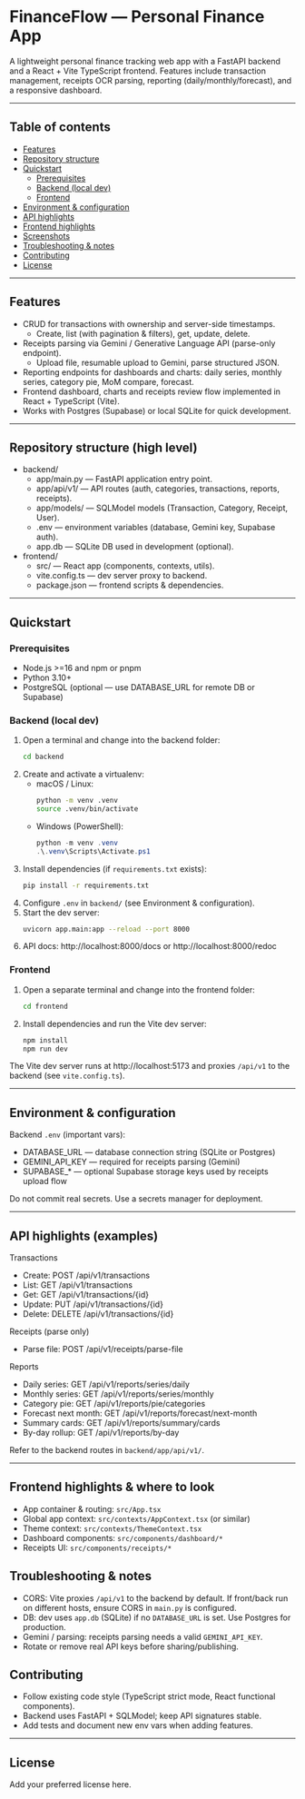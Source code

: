 # FinanceFlow — Personal Finance App

A lightweight personal finance tracking web app with a FastAPI backend and a React + Vite TypeScript frontend. Features include transaction management, receipts OCR parsing, reporting (daily/monthly/forecast), and a responsive dashboard.

---

## Table of contents
- [Features](#features)
- [Repository structure](#repository-structure)
- [Quickstart](#quickstart)
  - [Prerequisites](#prerequisites)
  - [Backend (local dev)](#backend-local-dev)
  - [Frontend](#frontend)
- [Environment & configuration](#environment--configuration)
- [API highlights](#api-highlights)
- [Frontend highlights](#frontend-highlights)
- [Screenshots](#screenshots)
- [Troubleshooting & notes](#troubleshooting--notes)
- [Contributing](#contributing)
- [License](#license)

---

## Features
- CRUD for transactions with ownership and server-side timestamps.
  - Create, list (with pagination & filters), get, update, delete.
- Receipts parsing via Gemini / Generative Language API (parse-only endpoint).
  - Upload file, resumable upload to Gemini, parse structured JSON.
- Reporting endpoints for dashboards and charts: daily series, monthly series, category pie, MoM compare, forecast.
- Frontend dashboard, charts and receipts review flow implemented in React + TypeScript (Vite).
- Works with Postgres (Supabase) or local SQLite for quick development.

---

## Repository structure (high level)
- backend/
  - app/main.py — FastAPI application entry point.
  - app/api/v1/ — API routes (auth, categories, transactions, reports, receipts).
  - app/models/ — SQLModel models (Transaction, Category, Receipt, User).
  - .env — environment variables (database, Gemini key, Supabase auth).
  - app.db — SQLite DB used in development (optional).
- frontend/
  - src/ — React app (components, contexts, utils).
  - vite.config.ts — dev server proxy to backend.
  - package.json — frontend scripts & dependencies.

---

## Quickstart

### Prerequisites
- Node.js >=16 and npm or pnpm
- Python 3.10+
- PostgreSQL (optional — use DATABASE_URL for remote DB or Supabase)

### Backend (local dev)
1. Open a terminal and change into the backend folder:
   ```sh
   cd backend
   ```
2. Create and activate a virtualenv:
   - macOS / Linux:
     ```sh
     python -m venv .venv
     source .venv/bin/activate
     ```
   - Windows (PowerShell):
     ```ps1
     python -m venv .venv
     .\.venv\Scripts\Activate.ps1
     ```
3. Install dependencies (if `requirements.txt` exists):
   ```sh
   pip install -r requirements.txt
   ```
4. Configure `.env` in `backend/` (see Environment & configuration).
5. Start the dev server:
   ```sh
   uvicorn app.main:app --reload --port 8000
   ```
6. API docs: http://localhost:8000/docs or http://localhost:8000/redoc

### Frontend
1. Open a separate terminal and change into the frontend folder:
   ```sh
   cd frontend
   ```
2. Install dependencies and run the Vite dev server:
   ```sh
   npm install
   npm run dev
   ```
The Vite dev server runs at http://localhost:5173 and proxies `/api/v1` to the backend (see `vite.config.ts`).

---

## Environment & configuration
Backend `.env` (important vars):
- DATABASE_URL — database connection string (SQLite or Postgres)
- GEMINI_API_KEY — required for receipts parsing (Gemini)
- SUPABASE_* — optional Supabase storage keys used by receipts upload flow

Do not commit real secrets. Use a secrets manager for deployment.

---

## API highlights (examples)
Transactions
- Create: POST /api/v1/transactions
- List: GET /api/v1/transactions
- Get: GET /api/v1/transactions/{id}
- Update: PUT /api/v1/transactions/{id}
- Delete: DELETE /api/v1/transactions/{id}

Receipts (parse only)
- Parse file: POST /api/v1/receipts/parse-file

Reports
- Daily series: GET /api/v1/reports/series/daily
- Monthly series: GET /api/v1/reports/series/monthly
- Category pie: GET /api/v1/reports/pie/categories
- Forecast next month: GET /api/v1/reports/forecast/next-month
- Summary cards: GET /api/v1/reports/summary/cards
- By-day rollup: GET /api/v1/reports/by-day

Refer to the backend routes in `backend/app/api/v1/`.

---

## Frontend highlights & where to look
- App container & routing: `src/App.tsx`
- Global app context: `src/contexts/AppContext.tsx` (or similar)
- Theme context: `src/contexts/ThemeContext.tsx`
- Dashboard components: `src/components/dashboard/*`
- Receipts UI: `src/components/receipts/*`


## Troubleshooting & notes
- CORS: Vite proxies `/api/v1` to the backend by default. If front/back run on different hosts, ensure CORS in `main.py` is configured.
- DB: dev uses `app.db` (SQLite) if no `DATABASE_URL` is set. Use Postgres for production.
- Gemini / parsing: receipts parsing needs a valid `GEMINI_API_KEY`.
- Rotate or remove real API keys before sharing/publishing.


## Contributing
- Follow existing code style (TypeScript strict mode, React functional components).
- Backend uses FastAPI + SQLModel; keep API signatures stable.
- Add tests and document new env vars when adding features.

---

## License
Add your preferred license here.

